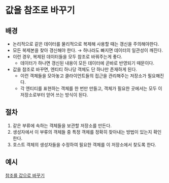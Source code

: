 # 값을 참조로 바꾸기
## 배경
- 논리적으로 같은 데이터를 물리적으로 복제해 사용할 때는 갱신을 주의해야한다.
- 모든 복제본을 찾아 갱신해야 한다. → 하나라도 빠지면 데이터의 일관성이 깨진다.
- 이런 경우, 복제된 데이터들을 모두 참조로 바꿔주는게 좋다. 
  - 데이터가 하나면 갱신된 내용이 모든 데이터에 곧바로 반영되기 때문이다.
- 값을 참조로 바꾸면, 엔티티 하나당 객체도 단 하나만 존재하게 된다.
  - 이런 객체들을 모아놓고 클라이언트들의 접근을 관리해주는 저장소가 필요해진다.
  - 각 엔티티를 표현하는 객체를 한 번만 만들고, 객체가 필요한 곳에서는 모두 이 저장소로부터 얻어 쓰는 방식이 된다.

## 절차 
1. 같은 부류에 속하는 객체들을 보관할 저장소를 만든다. 
2. 생성자에서 이 부류의 객체들 중 특정 객체를 정확히 찾아내는 방법이 있는지 확인한다.
3. 호스트 객체의 생성자들을 수정하여 필요한 객체를 이 저장소에서 찾도록 한다.

## 예시
[참조를 값으로 바꾸기](/example.js)<br>